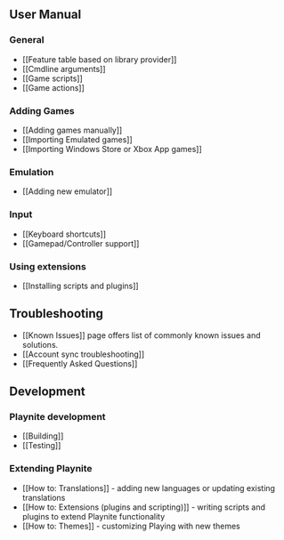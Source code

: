 User Manual
--------
### General
* [[Feature table based on library provider]]
* [[Cmdline arguments]]
* [[Game scripts]]
* [[Game actions]]

### Adding Games
* [[Adding games manually]]
* [[Importing Emulated games]]
* [[Importing Windows Store or Xbox App games]]

### Emulation
* [[Adding new emulator]]

### Input
* [[Keyboard shortcuts]]
* [[Gamepad/Controller support]]

### Using extensions
* [[Installing scripts and plugins]]

Troubleshooting
--------
* [[Known Issues]] page offers list of commonly known issues and solutions.
* [[Account sync troubleshooting]]
* [[Frequently Asked Questions]]

Development
--------
### Playnite development
* [[Building]]
* [[Testing]]

### Extending Playnite
* [[How to: Translations]] - adding new languages or updating existing translations
* [[How to: Extensions (plugins and scripting)]] - writing scripts and plugins to extend Playnite functionality
* [[How to: Themes]] - customizing Playing with new themes

